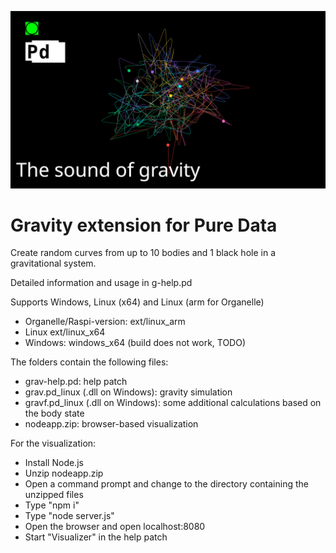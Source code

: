 ![](logo.jpg)

# Gravity extension for Pure Data
Create random curves from up to 10 bodies and 1 black hole in a gravitational system.

Detailed information and usage in g-help.pd

Supports Windows, Linux (x64) and Linux (arm for Organelle)

* Organelle/Raspi-version: ext/linux_arm
* Linux ext/linux_x64
* Windows: windows_x64 (build does not work, TODO)

The folders contain the following files:

* grav-help.pd: help patch
* grav.pd_linux (.dll on Windows): gravity simulation
* gravf.pd_linux (.dll on Windows): some additional calculations based on the body state
* nodeapp.zip: browser-based visualization

For the visualization:

* Install Node.js
* Unzip nodeapp.zip
* Open a command prompt and change to the directory containing the unzipped files
* Type "npm i"
* Type "node server.js"
* Open the browser and open localhost:8080
* Start "Visualizer" in the help patch